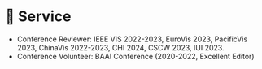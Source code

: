# 📖 Service

-	Conference Reviewer: IEEE VIS 2022-2023, EuroVis 2023, PacificVis 2023, ChinaVis 2022-2023, CHI 2024, CSCW 2023, IUI 2023.
-	Conference Volunteer: BAAI Conference (2020-2022, Excellent Editor)

